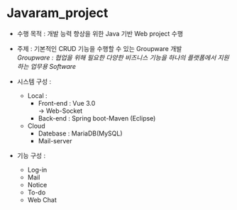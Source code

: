 # Javaram_project
* 수행 목적 : 개발 능력 향상을 위한 Java 기반 Web project 수행  
 
* 주제 : 기본적인 CRUD 기능을 수행할 수 있는 Groupware 개발  
 *Groupware : 협업을 위해 필요한 다양한 비즈니스 기능을 하나의 플랫폼에서 지원하는 업무용 Software*  
 
* 시스템 구성 :
  * Local : 
    * Front-end : Vue 3.0  
        → Web-Socket
    * Back-end : Spring boot-Maven (Eclipse)
  * Cloud
    * Datebase : MariaDB(MySQL)
    * Mail-server

* 기능 구성 :  
  * Log-in
  * Mail
  * Notice
  * To-do
  * Web Chat
